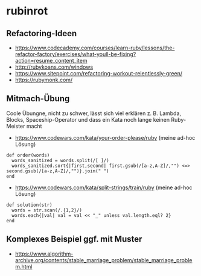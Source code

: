 # rubinrot
## Refactoring-Ideen
- https://www.codecademy.com/courses/learn-ruby/lessons/the-refactor-factory/exercises/what-youll-be-fixing?action=resume_content_item
- http://rubykoans.com/windows
- https://www.sitepoint.com/refactoring-workout-relentlessly-green/
- https://rubymonk.com/
## Mitmach-Übung
Coole Übungne, nicht zu schwer, lässt sich viel erklären z. B. Lambda, Blocks, Spaceship-Operator und dass ein Kata noch lange keinen Ruby-Meister macht
- https://www.codewars.com/kata/your-order-please/ruby
(meine ad-hoc Lösung)
```
def order(words)
  words_sanitized = words.split(/[ ]/)
  words_sanitized.sort{|first,second| first.gsub(/[a-z,A-Z]/,"") <=> second.gsub(/[a-z,A-Z]/,"")}.join(" ")
end
```
- https://www.codewars.com/kata/split-strings/train/ruby
(meine ad-hoc Lösung)
```
def solution(str)
  words = str.scan(/.{1,2}/)
  words.each{|val| val = val << "_" unless val.length.eql? 2}
end
```
## Komplexes Beispiel ggf. mit Muster
- <https://www.algorithm-archive.org/contents/stable_marriage_problem/stable_marriage_problem.html>
